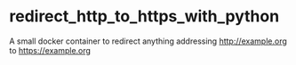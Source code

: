 # redirect_http_to_https_with_python
A small docker container to redirect anything addressing http://example.org to https://example.org
